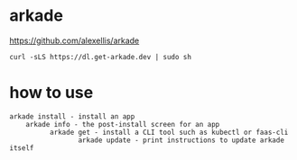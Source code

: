 # arkade

https://github.com/alexellis/arkade


```
curl -sLS https://dl.get-arkade.dev | sudo sh
```




# how to use
```
arkade install - install an app
    arkade info - the post-install screen for an app
          arkade get - install a CLI tool such as kubectl or faas-cli
                 arkade update - print instructions to update arkade itself
```
